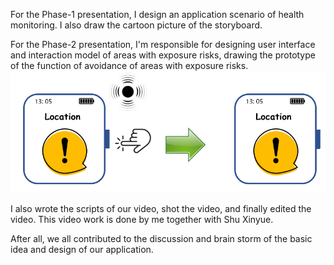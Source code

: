 For the Phase-1 presentation, I design an application scenario of health monitoring. I also draw the cartoon picture of the storyboard. 

For the Phase-2 presentation, I'm responsible for designing user interface and interaction model of areas with exposure risks, drawing the prototype of the function of  avoidance of areas with exposure risks.
![](../images/alert.png)

I also wrote the scripts of our video, shot the video, and finally edited the video. This video work is done by me together with Shu Xinyue. 



After all, we all contributed to the discussion and brain storm of the basic idea and design of our application. 
